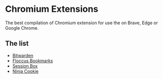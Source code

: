 # Chromium Extensions
The best compilation of Chromium extension for use the on Brave, Edge or Google Chrome.

## The list
* [Bitwarden](https://chromewebstore.google.com/detail/bitwarden-free-password-m/nngceckbapebfimnlniiiahkandclblb)
* [Floccus Bookmarks](https://chromewebstore.google.com/detail/floccus-bookmarks-sync/fnaicdffflnofjppbagibeoednhnbjhg)
* [Session Box](https://chromewebstore.google.com/detail/sessionbox-multi-login-to/megbklhjamjbcafknkgmokldgolkdfig)
* [Ninja Cookie](https://chromewebstore.google.com/detail/ninja-cookie/jifeafcpcjjgnlcnkffmeegehmnmkefl)

